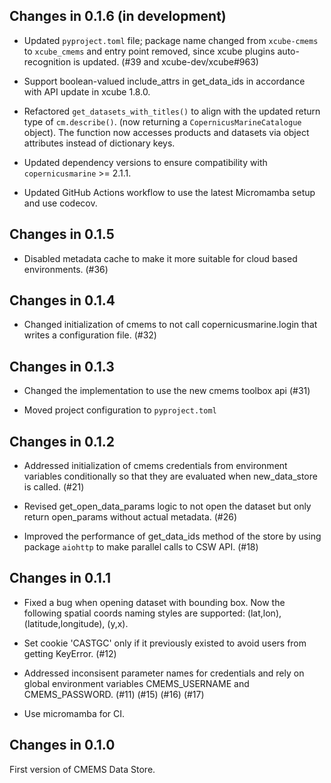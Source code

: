 ## Changes in 0.1.6 (in development)

- Updated `pyproject.toml` file; package name changed from `xcube-cmems`
  to `xcube_cmems` and entry point removed, since xcube plugins 
  auto-recognition is updated. (#39 and xcube-dev/xcube#963)

- Support boolean-valued include_attrs in get_data_ids in accordance with API update in 
  xcube 1.8.0.

- Refactored `get_datasets_with_titles()` to align with the updated return type of 
 `cm.describe()`. (now returning a `CopernicusMarineCatalogue` object). The function 
  now accesses products and datasets via object attributes instead of dictionary keys.

- Updated dependency versions to ensure compatibility with `copernicusmarine` >= 2.1.1.

- Updated GitHub Actions workflow to use the latest Micromamba setup and use codecov.

## Changes in 0.1.5

- Disabled metadata cache to make it more suitable for cloud based environments. (#36)

## Changes in 0.1.4

- Changed initialization of cmems to not call copernicusmarine.login that writes a 
  configuration file. (#32)


## Changes in 0.1.3

- Changed the implementation to use the new cmems toolbox api (#31)

- Moved project configuration to `pyproject.toml`

## Changes in 0.1.2 

- Addressed initialization of cmems credentials from environment variables conditionally
  so that they are evaluated when new_data_store is called. (#21)

- Revised get_open_data_params logic to not open the dataset but only return 
  open_params without actual metadata. (#26)

- Improved the performance of get_data_ids method of the store by using 
  package `aiohttp` to make parallel calls to CSW API. (#18)


## Changes in 0.1.1

- Fixed a bug when opening dataset with bounding box. Now the following spatial coords naming 
  styles are supported: (lat,lon), (latitude,longitude), (y,x).

- Set cookie 'CASTGC' only if it previously existed to avoid users from getting KeyError. (#12)

- Addressed inconsisent parameter names for credentials and rely on global environment 
  variables CMEMS_USERNAME and CMEMS_PASSWORD. (#11) (#15) (#16) (#17)

- Use micromamba for CI.

## Changes in 0.1.0

First version of CMEMS Data Store.
